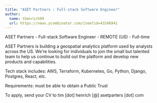 ```yaml
---
title: "ASET Partners : Full-stack Software Engineer"
author:
  name: thenrich99
  url: https://news.ycombinator.com/item?id=43246941
---
```

ASET Partners - Full-stack Software Engineer - REMOTE (US) - Full-time

ASET Partners is building a geospatial analytics platform used by analysts across the US. We&#x27;re looking for individuals to join the small but talented team to help us continue to build out the platform and develop new products and capabilities.

Tech stack includes: AWS, Terraform, Kubernetes, Go, Python, Django, Postgres, React, etc.

Requirements: must be able to obtain a Public Trust

To apply, send your CV to tim [dot] henrich [@] asetparters [dot] com
<JobApplication />
